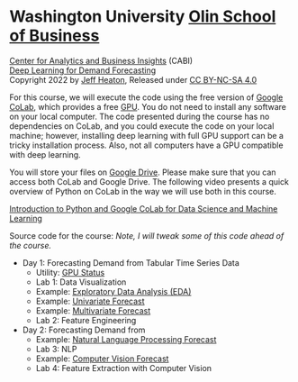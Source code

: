 # Washington University [Olin School of Business](https://olin.wustl.edu/EN-US/Pages/default.aspx)
[Center for Analytics and Business Insights](https://olin.wustl.edu/EN-US/Faculty-Research/research-centers/center-analytics-business-insights/Pages/default.aspx) (CABI)  
[Deep Learning for Demand Forecasting](https://github.com/jeffheaton/present/tree/master/WUSTL/CABI-Demand)  
Copyright 2022 by [Jeff Heaton](https://www.youtube.com/c/HeatonResearch), Released under [CC BY-NC-SA 4.0](https://creativecommons.org/licenses/by-nc-sa/4.0/)  

For this course, we will execute the code using the free version of [Google CoLab](https://colab.research.google.com/), which provides a free [GPU](https://developer.nvidia.com/cuda-gpus). You do not need to install any software on your local computer. The code presented during the course has no dependencies on CoLab, and you could execute the code on your local machine; however, installing deep learning with full GPU support can be a tricky installation process. Also, not all computers have a GPU compatible with deep learning.

You will store your files on [Google Drive](https://www.google.com/drive/). Please make sure that you can access both CoLab and Google Drive. The following video presents a quick overview of Python on CoLab in the way we will use both in this course.

[Introduction to Python and Google CoLab for Data Science and Machine Learning](https://www.youtube.com/watch?v=pNyZUrOQSrE&ab_channel=JeffHeaton)


Source code for the course: 
*Note, I will tweak some of this code ahead of the course.*

* Day 1: Forecasting Demand from Tabular Time Series Data
    * Utility: [GPU Status](https://github.com/jeffheaton/present/blob/master/WUSTL/CABI-Demand/status.ipynb)
    * Lab 1: Data Visualization 
    * Example: [Exploratory Data Analysis (EDA)](https://github.com/jeffheaton/present/blob/master/WUSTL/CABI-Demand/demand_eda.ipynb)
    * Example: [Univariate Forecast](https://github.com/jeffheaton/present/blob/master/WUSTL/CABI-Demand/demand_univariate.ipynb)
    * Example: [Multivariate Forecast](https://github.com/jeffheaton/present/blob/master/WUSTL/CABI-Demand/demand_multivariate.ipynb)
    * Lab 2: Feature Engineering
* Day 2: Forecasting Demand from 
    * Example: [Natural Language Processing Forecast](https://github.com/jeffheaton/present/blob/master/WUSTL/CABI-Demand/demand_nlp.ipynb)
    * Lab 3: NLP
    * Example: [Computer Vision Forecast](https://github.com/jeffheaton/present/blob/master/WUSTL/CABI-Demand/demand_cv.ipynb)
    * Lab 4: Feature Extraction with Computer Vision